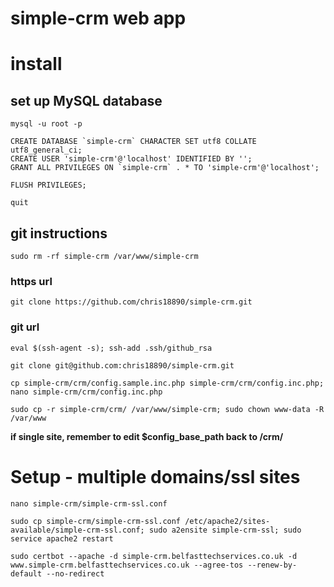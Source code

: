 simple-crm web app
============

# install

## set up MySQL database

```
mysql -u root -p

CREATE DATABASE `simple-crm` CHARACTER SET utf8 COLLATE utf8_general_ci;
CREATE USER 'simple-crm'@'localhost' IDENTIFIED BY '';
GRANT ALL PRIVILEGES ON `simple-crm` . * TO 'simple-crm'@'localhost';

FLUSH PRIVILEGES;

quit
```

## git instructions

```
sudo rm -rf simple-crm /var/www/simple-crm
```

### https url

```
git clone https://github.com/chris18890/simple-crm.git
```

### git url

```
eval $(ssh-agent -s); ssh-add .ssh/github_rsa

git clone git@github.com:chris18890/simple-crm.git

cp simple-crm/crm/config.sample.inc.php simple-crm/crm/config.inc.php; nano simple-crm/crm/config.inc.php

sudo cp -r simple-crm/crm/ /var/www/simple-crm; sudo chown www-data -R /var/www
```

**if single site, remember to edit $config_base_path back to /crm/**

# Setup - multiple domains/ssl sites

```
nano simple-crm/simple-crm-ssl.conf

sudo cp simple-crm/simple-crm-ssl.conf /etc/apache2/sites-available/simple-crm-ssl.conf; sudo a2ensite simple-crm-ssl; sudo service apache2 restart

sudo certbot --apache -d simple-crm.belfasttechservices.co.uk -d www.simple-crm.belfasttechservices.co.uk --agree-tos --renew-by-default --no-redirect
```
